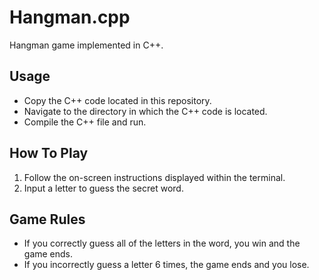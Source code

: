 # Hangman.cpp
Hangman game implemented in C++.

## Usage
* Copy the C++ code located in this repository.
* Navigate to the directory in which the C++ code is located.
* Compile the C++ file and run.

## How To Play
1. Follow the on-screen instructions displayed within the terminal.
2. Input a letter to guess the secret word.

## Game Rules
* If you correctly guess all of the letters in the word, you win and the game ends.
* If you incorrectly guess a letter 6 times, the game ends and you lose.
